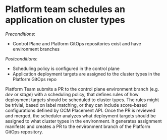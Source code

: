 # Platform team schedules an application on cluster types

*Preconditions*:

- Control Plane and Platform GitOps repositories exist and have environment branches  

*Postconditions*:

- Scheduling policy is configured in the control plane
- Application deployment targets are assigned to the cluster types in the Platform GitOps repo 

Platform Team submits a PR to the control plane environment branch (e.g. *dev* or *stage*) with a scheduling policy, that defines rules of how deployment targets should be scheduled to cluster types. The rules might be trivial, based on label matching, or they can include score-based configurations defined by OCM Placement API. Once the PR is reviewed and merged, the scheduler analyzes what deployment targets should be assigned to what cluster types in the environment. It generates assignment manifests and creates a PR to the environment branch of the Platform GitOps repository. 



